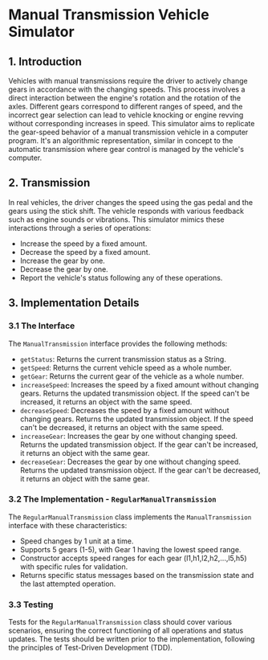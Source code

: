 # Manual Transmission Vehicle Simulator

## 1. Introduction

Vehicles with manual transmissions require the driver to actively change gears in accordance with the changing speeds. This process involves a direct interaction between the engine's rotation and the rotation of the axles. Different gears correspond to different ranges of speed, and the incorrect gear selection can lead to vehicle knocking or engine revving without corresponding increases in speed. This simulator aims to replicate the gear-speed behavior of a manual transmission vehicle in a computer program. It's an algorithmic representation, similar in concept to the automatic transmission where gear control is managed by the vehicle's computer.

## 2. Transmission

In real vehicles, the driver changes the speed using the gas pedal and the gears using the stick shift. The vehicle responds with various feedback such as engine sounds or vibrations. This simulator mimics these interactions through a series of operations:

- Increase the speed by a fixed amount.
- Decrease the speed by a fixed amount.
- Increase the gear by one.
- Decrease the gear by one.
- Report the vehicle's status following any of these operations.

## 3. Implementation Details

### 3.1 The Interface

The `ManualTransmission` interface provides the following methods:

- `getStatus`: Returns the current transmission status as a String.
- `getSpeed`: Returns the current vehicle speed as a whole number.
- `getGear`: Returns the current gear of the vehicle as a whole number.
- `increaseSpeed`: Increases the speed by a fixed amount without changing gears. Returns the updated transmission object. If the speed can't be increased, it returns an object with the same speed.
- `decreaseSpeed`: Decreases the speed by a fixed amount without changing gears. Returns the updated transmission object. If the speed can't be decreased, it returns an object with the same speed.
- `increaseGear`: Increases the gear by one without changing speed. Returns the updated transmission object. If the gear can't be increased, it returns an object with the same gear.
- `decreaseGear`: Decreases the gear by one without changing speed. Returns the updated transmission object. If the gear can't be decreased, it returns an object with the same gear.

### 3.2 The Implementation - `RegularManualTransmission`

The `RegularManualTransmission` class implements the `ManualTransmission` interface with these characteristics:

- Speed changes by 1 unit at a time.
- Supports 5 gears (1-5), with Gear 1 having the lowest speed range.
- Constructor accepts speed ranges for each gear (l1,h1,l2,h2,...,l5,h5) with specific rules for validation.
- Returns specific status messages based on the transmission state and the last attempted operation.

### 3.3 Testing

Tests for the `RegularManualTransmission` class should cover various scenarios, ensuring the correct functioning of all operations and status updates. The tests should be written prior to the implementation, following the principles of Test-Driven Development (TDD).

